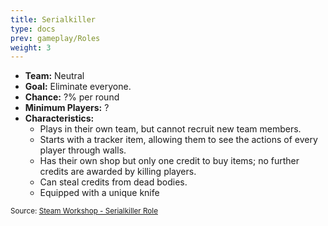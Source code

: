 ```yaml
---
title: Serialkiller
type: docs
prev: gameplay/Roles
weight: 3
---
```


- **Team:** Neutral
- **Goal:** Eliminate everyone.
- **Chance:** ?% per round
- **Minimum Players:** ?
- **Characteristics:**
  - Plays in their own team, but cannot recruit new team members.
  - Starts with a tracker item, allowing them to see the actions of every player through walls.
  - Has their own shop but only one credit to buy items; no further credits are awarded by killing players.
  - Can steal credits from dead bodies.
  - Equipped with a unique knife

<small>Source: [Steam Workshop - Serialkiller Role](https://steamcommunity.com/sharedfiles/filedetails/?id=1363905854)</small>
